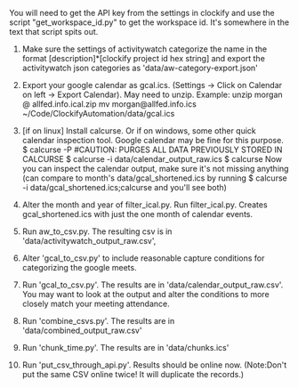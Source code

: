 You will need to get the API key from the settings in clockify and use the script "get_workspace_id.py" to get the workspace id. It's somewhere in the text that script spits out.

1. Make sure the settings of activitywatch categorize the name in the format [description]\*[clockify project id hex string] and export the activitywatch json categories as 'data/aw-category-export.json'
2. Export your google calendar as gcal.ics. (Settings -> Click on Calendar on left -> Export Calendar). May need to unzip. Example: 
        unzip morgan @ allfed.info.ical.zip
        mv morgan\@allfed.info.ics ~/Code/ClockifyAutomation/data/gcal.ics
3. [if on linux] Install calcurse. Or if on windows, some other quick calendar inspection tool. Google calendar may be fine for this purpose.
        $ calcurse -P #CAUTION: PURGES ALL DATA PREVIOUSLY STORED IN CALCURSE
        $ calcurse -i data/calendar_output_raw.ics 
        $ calcurse
        Now you can inspect the calendar output, make sure it's not missing anything (can compare to month's data/gcal_shortened.ics by running 
        $ calcurse -i data/gcal_shortened.ics;calcurse
        and you'll see both)



2. Alter the month and year of filter_ical.py. Run filter_ical.py. Creates gcal_shortened.ics with just the one month of calendar events.
3. Run aw_to_csv.py. The resulting csv is in 'data/activitywatch_output_raw.csv', 
5. Alter 'gcal_to_csv.py' to include reasonable capture conditions for categorizing the google meets.
6. Run 'gcal_to_csv.py'. The results are in 'data/calendar_output_raw.csv'. You may want to look at the output and alter the conditions to more closely match your meeting attendance.
7. Run 'combine_csvs.py'. The results are in 'data/combined_output_raw.csv'
8. Run 'chunk_time.py'. The results are in 'data/chunks.ics' 
9. Run 'put_csv_through_api.py'. Results should be online now. (Note:Don't put the same CSV online twice! It will duplicate the records.)  